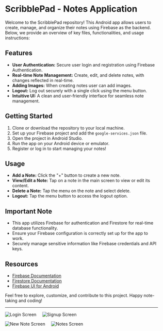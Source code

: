 # ScribblePad - Notes Application

Welcome to the ScribblePad repository! This Android app allows users to create, manage, and organize their notes using Firebase as the backend. Below, we provide an overview of key files, functionalities, and usage instructions:

## Features

- **User Authentication:** Secure user login and registration using Firebase Authentication.
- **Real-time Note Management:** Create, edit, and delete notes, with changes reflected in real-time.
- **Adding Images:** When creating notes user can add images.
- **Logout:** Log out securely with a single click using the menu button.
- **Intuitive UI:** A clean and user-friendly interface for seamless note management.

## Getting Started

1. Clone or download the repository to your local machine.
2. Set up your Firebase project and add the `google-services.json` file.
3. Open the project in Android Studio.
4. Run the app on your Android device or emulator.
5. Register or log in to start managing your notes!

## Usage

- **Add a Note:** Click the "+" button to create a new note.
- **View/Edit a Note:** Tap on a note in the main screen to view or edit its content.
- **Delete a Note:** Tap the menu on the note and select delete.
- **Logout:** Tap the menu button to access the logout option.

## Important Note

- This app utilizes Firebase for authentication and Firestore for real-time database functionality.
- Ensure your Firebase configuration is correctly set up for the app to work.
- Securely manage sensitive information like Firebase credentials and API keys.

## Resources

- [Firebase Documentation](https://firebase.google.com/docs)
- [Firestore Documentation](https://firebase.google.com/docs/firestore)
- [Firebase UI for Android](https://github.com/firebase/FirebaseUI-Android)

Feel free to explore, customize, and contribute to this project. Happy note-taking and coding!

---


![Login Screen](https://github.com/roshanmelanta/ScribblePad-Notes-App/assets/66376633/922e94fd-a054-4306-9634-9dc0e9513ab0) &nbsp;&nbsp;&nbsp; ![Signup Screen](https://github.com/roshanmelanta/ScribblePad-Notes-App/assets/66376633/ee7fc5c1-0ecf-4949-882b-1c22416e6932)



![New Note Screen](https://github.com/roshanmelanta/ScribblePad-Notes-App/assets/66376633/0fffe39b-b646-46eb-90e1-4130452dc483) &nbsp;&nbsp;&nbsp; ![Notes Screen](https://github.com/roshanmelanta/ScribblePad-Notes-App/assets/66376633/e9f20ccf-76bd-40e6-a520-9b7d3848a862)






